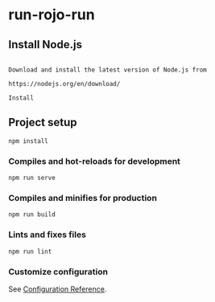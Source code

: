 # run-rojo-run

## Install Node.js
```

Download and install the latest version of Node.js from

https://nodejs.org/en/download/

Install
```
## Project setup
```
npm install
```

### Compiles and hot-reloads for development
```
npm run serve
```

### Compiles and minifies for production
```
npm run build
```

### Lints and fixes files
```
npm run lint
```

### Customize configuration
See [Configuration Reference](https://cli.vuejs.org/config/).
